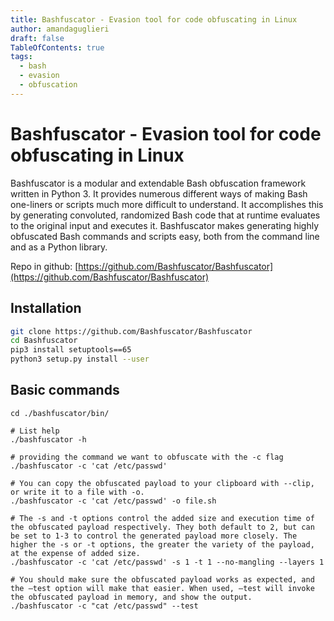 ```yaml
---
title: Bashfuscator - Evasion tool for code obfuscating in Linux
author: amandaguglieri
draft: false
TableOfContents: true
tags:
  - bash
  - evasion
  - obfuscation
---
```

# Bashfuscator - Evasion tool for code obfuscating in Linux

Bashfuscator is a modular and extendable Bash obfuscation framework written in Python 3. It provides numerous different ways of making Bash one-liners or scripts much more difficult to understand. It accomplishes this by generating convoluted, randomized Bash code that at runtime evaluates to the original input and executes it. Bashfuscator makes generating highly obfuscated Bash commands and scripts easy, both from the command line and as a Python library.

Repo in github: [https://github.com/Bashfuscator/Bashfuscator](https://github.com/Bashfuscator/Bashfuscator)


## Installation


```bash
git clone https://github.com/Bashfuscator/Bashfuscator
cd Bashfuscator
pip3 install setuptools==65
python3 setup.py install --user
```


## Basic commands

```shell-session
cd ./bashfuscator/bin/

# List help
./bashfuscator -h

# providing the command we want to obfuscate with the -c flag
./bashfuscator -c 'cat /etc/passwd'

# You can copy the obfuscated payload to your clipboard with --clip, or write it to a file with -o.
./bashfuscator -c 'cat /etc/passwd' -o file.sh

# The -s and -t options control the added size and execution time of the obfuscated payload respectively. They both default to 2, but can be set to 1-3 to control the generated payload more closely. The higher the -s or -t options, the greater the variety of the payload, at the expense of added size. 
./bashfuscator -c 'cat /etc/passwd' -s 1 -t 1 --no-mangling --layers 1

# You should make sure the obfuscated payload works as expected, and the –test option will make that easier. When used, –test will invoke the obfuscated payload in memory, and show the output.
./bashfuscator -c "cat /etc/passwd" --test
```

